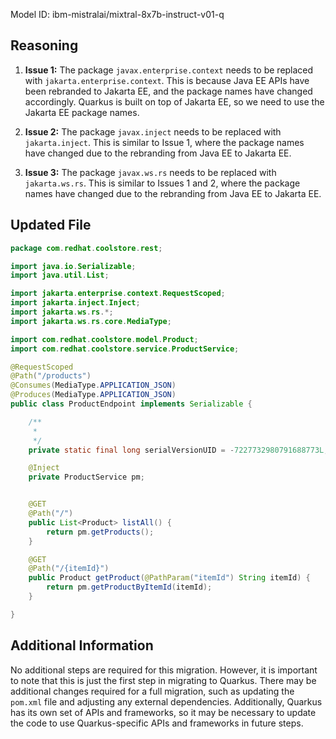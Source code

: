 Model ID: ibm-mistralai/mixtral-8x7b-instruct-v01-q

## Reasoning

1. **Issue 1:** The package `javax.enterprise.context` needs to be replaced with `jakarta.enterprise.context`. This is because Java EE APIs have been rebranded to Jakarta EE, and the package names have changed accordingly. Quarkus is built on top of Jakarta EE, so we need to use the Jakarta EE package names.

2. **Issue 2:** The package `javax.inject` needs to be replaced with `jakarta.inject`. This is similar to Issue 1, where the package names have changed due to the rebranding from Java EE to Jakarta EE.

3. **Issue 3:** The package `javax.ws.rs` needs to be replaced with `jakarta.ws.rs`. This is similar to Issues 1 and 2, where the package names have changed due to the rebranding from Java EE to Jakarta EE.

## Updated File

```java
package com.redhat.coolstore.rest;

import java.io.Serializable;
import java.util.List;

import jakarta.enterprise.context.RequestScoped;
import jakarta.inject.Inject;
import jakarta.ws.rs.*;
import jakarta.ws.rs.core.MediaType;

import com.redhat.coolstore.model.Product;
import com.redhat.coolstore.service.ProductService;

@RequestScoped
@Path("/products")
@Consumes(MediaType.APPLICATION_JSON)
@Produces(MediaType.APPLICATION_JSON)
public class ProductEndpoint implements Serializable {

    /**
     *
     */
    private static final long serialVersionUID = -7227732980791688773L;

    @Inject
    private ProductService pm;


    @GET
    @Path("/")
    public List<Product> listAll() {
        return pm.getProducts();
    }

    @GET
    @Path("/{itemId}")
    public Product getProduct(@PathParam("itemId") String itemId) {
        return pm.getProductByItemId(itemId);
    }

}
```

## Additional Information

No additional steps are required for this migration. However, it is important to note that this is just the first step in migrating to Quarkus. There may be additional changes required for a full migration, such as updating the `pom.xml` file and adjusting any external dependencies. Additionally, Quarkus has its own set of APIs and frameworks, so it may be necessary to update the code to use Quarkus-specific APIs and frameworks in future steps.